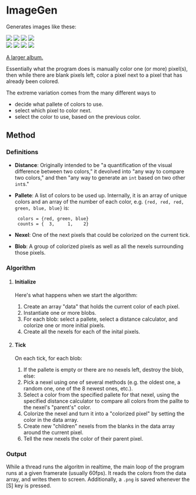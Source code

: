 # ImageGen

Generates images like these: 

![](http://i.imgur.com/Kb2I64ws.png) ![](http://i.imgur.com/JUipk71s.png) ![](http://i.imgur.com/gDt866rs.png) ![](http://i.imgur.com/vERbeYUs.png)  
![](http://i.imgur.com/uNcqg2Rs.png) ![](http://i.imgur.com/NTJg0OJs.png) ![](http://i.imgur.com/eYSCEJOs.png) ![](http://i.imgur.com/zIJr7uos.png)

[A larger album.](http://imgur.com/a/fwBfb)

Essentially what the program does is manually color one (or more) pixel(s), then while there are blank pixels left, color a pixel next to a pixel that has already been colored.

The extreme variation comes from the many different ways to

 - decide what pallete of colors to use.
 - select which pixel to color next.
 - select the color to use, based on the previous color.

## Method

### Definitions

 - **Distance**: Originally intended to be "a quantification of the visual difference between two colors," it devolved into "any way to compare two colors," and then "any way to generate an `int` based on two other `int`s."
 - **Pallete**: A list of colors to be used up. Internally, it is an array of unique colors and an array of the number of each color, e.g. `{red, red, red, green, blue, blue}` is:
        
        colors = {red, green, blue}
        counts = {  3,     1,    2}
        
 - **Nexel**: One of the next pixels that could be colorized on the current tick.
 - **Blob**: A group of colorized pixels as well as all the nexels surrounding those pixels.

### Algorithm

 1. #### Initialize
    
    Here's what happens when we start the algorithm:
    
     1. Create an array "data" that holds the current color of each pixel.
     2. Instantiate one or more blobs.
     3. For each blob: select a pallete, select a distance calculator, and colorize one or more initial pixels.
     4. Create all the nexels for each of the inital pixels.
     
 2. #### Tick
 
    On each tick, for each blob:
    
     1. If the pallete is empty or there are no nexels left, destroy the blob, else:
     2. Pick a nexel using one of several methods (e.g. the oldest one, a random one, one of the 8 newest ones, etc.).
     3. Select a color from the specified pallete for that nexel, using the specified distance calculator to compare all colors from the pallte to the nexel's "parent's" color.
     4. Colorize the nexel and turn it into a "colorized pixel" by setting the color in the data array.
     5. Create new "children" nexels from the blanks in the data array around the current pixel.
     6. Tell the new nexels the color of their parent pixel.
     
### Output

While a thread runs the algoritm in realtime, the main loop of the program runs at a given framerate (usually 60fps). It reads the colors from the data array, and writes them to screen. Additionally, a `.png` is saved whenever the [S] key is pressed.
